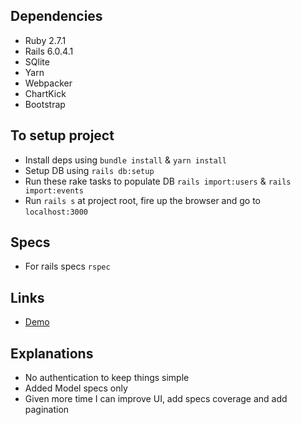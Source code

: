 ## Dependencies
- Ruby 2.7.1
- Rails 6.0.4.1
- SQlite
- Yarn
- Webpacker
- ChartKick
- Bootstrap
​

## To setup project
- Install deps using `bundle install` & `yarn install`
- Setup DB using `rails db:setup`
- Run these rake tasks to populate DB `rails import:users` & `rails import:events`
- Run `rails s` at project root, fire up the browser and go to `localhost:3000`
​

## Specs
- For rails specs `rspec`
​​

## Links
* [Demo](https://reports-sales.herokuapp.com/)
​

## Explanations
- No authentication to keep things simple
- Added Model specs only
- Given more time I can improve UI, add specs coverage and add pagination
